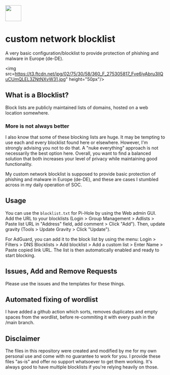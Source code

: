 <img src="https://i.imgur.com/ah8GB08.png" height="50px"/>  

# custom network blocklist

A very basic configuration/blocklist to provide protection of phishing and malware in Europe (de-DE).

<img src=https://t3.ftcdn.net/jpg/02/75/30/58/360_F_275305817_Fve6iyAbru3llQuCUmQLEL3ZNtNXvW31.jpg" height="50px"/> 

## What is a Blocklist?

Block lists are publicly maintained lists of domains, hosted on a web location somewhere.

### More is not always better

I also know that some of these blocking lists are huge. It may be tempting to use each and every blocklist found here or elsewhere. However, I'm strongly advising you not to do that. A "nuke everything" approach is not necessarily the best option here. Overall, you want to find a balanced solution that both increases your level of privacy while maintaining good functionality.

My custom network blocklist is supposed to provide basic protection of phishing and malware in Europe (de-DE), and these are cases I stumbled across in my daily operation of SOC.

## Usage

You can use the `blocklist.txt` for Pi-Hole by using the Web admin GUI. Add the URL to your blocklists (Login > Group Management > Adlists > Paste list URL in "Address" field, add comment > Click "Add"). Then, update gravity (Tools > Update Gravity > Click "Update").

For AdGuard, you can add it to the block list by using the menu: Login > Filters > DNS Blocklists > Add blocklist > Add a custom list > Enter Name > Paste copied link URL. The list is then  automatically enabled and ready to start blocking.

## Issues, Add and Remove Requests

Please use the issues and the templates for these things.

## Automated fixing of wordlist

I have added a github action which sorts, removes duplicates and empty spaces from the wordlist, before re-commiting it with every push in the /main branch.

## Disclaimer
The files in this repository were created and modified by me for my own personal use and come with no guarantee to work for you. I provide these files "as-is" and offer no support whatsoever to get them working. It's always good to have multiple blocklists if you're relying heavily on those.

